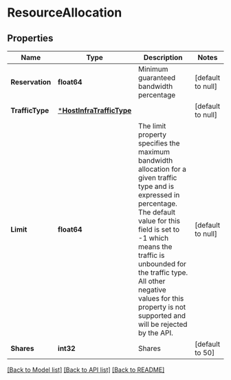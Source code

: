 # ResourceAllocation

## Properties
Name | Type | Description | Notes
------------ | ------------- | ------------- | -------------
**Reservation** | **float64** | Minimum guaranteed bandwidth percentage | [default to null]
**TrafficType** | [***HostInfraTrafficType**](HostInfraTrafficType.md) |  | [default to null]
**Limit** | **float64** | The limit property specifies the maximum bandwidth allocation for a given traffic type and is expressed in percentage. The default value for this field is set to -1 which means the traffic is unbounded for the traffic type. All other negative values for this property is not supported and will be rejected by the API.  | [default to null]
**Shares** | **int32** | Shares | [default to 50]

[[Back to Model list]](../README.md#documentation-for-models) [[Back to API list]](../README.md#documentation-for-api-endpoints) [[Back to README]](../README.md)

